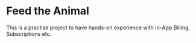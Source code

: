 # Feed the Animal

This is a practise project to have hands-on experience with In-App Billing, Subscriptions etc.